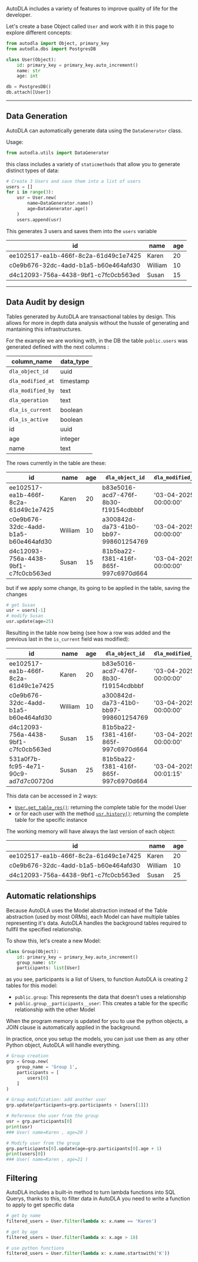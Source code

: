 AutoDLA includes a variety of features to improve quality of life for the developer.

Let's create a base Object called `User` and work with it in this page to explore different concepts:
```python
from autodla import Object, primary_key
from autodla.dbs import PostgresDB

class User(Object):
    id: primary_key = primary_key.auto_increment()
    name: str
    age: int

db = PostgresDB()
db.attach([User])

```

---
## Data Generation
AutoDLA can automatically generate data using the `DataGenerator` class.

Usage:
```python
from autodla.utils import DataGenerator
```
this class includes a variety of `staticmethods` that allow you to generate distinct types of data:
```python
# Create 3 Users and save them into a list of users
users = []
for i in range(3):
    usr = User.new(
        name=DataGenerator.name()
        age=DataGenerator.age()
    )
    users.append(usr)
```
This generates 3 users and saves them into the `users` variable

| id | name | age |
| -- | -- | -- |
| ee102517-ea1b-466f-8c2a-61d49c1e7425 | Karen | 20 |
| c0e9b676-32dc-4add-b1a5-b60e464afd30 | William | 10 |
| d4c12093-756a-4438-9bf1-c7fc0cb563ed | Susan | 15 |

---
## Data Audit by design
Tables generated by AutoDLA are transactional tables by design. This allows for more in depth data analysis without the hussle of generating and mantaining this infrastructures.

For the example we are working with, in the DB the table `public.users` was generated defined with the next columns :

| column_name | data_type |
| -- | -- |
| `dla_object_id` | uuid |
| `dla_modified_at` | timestamp |
| `dla_modified_by` | text |
| `dla_operation` | text |
| `dla_is_current` | boolean |
| `dla_is_active` | boolean |
| id | uuid |
| age | integer |
| name | text |

The rows currently in the table are these:

| id | name | age | `dla_object_id`| `dla_modified_at`| `dla_modified_by`| `dla_operation`| `dla_is_current`| `dla_is_active`|
| -- | -- | -- | -- | -- | -- | -- | -- | -- |
| ee102517-ea1b-466f-8c2a-61d49c1e7425 | Karen | 20 | b83e5016-acd7-476f-8b30-f19154cdbbbf | '03-04-2025 00:00:00' | SYSTEM | INSERT | True | True |
| c0e9b676-32dc-4add-b1a5-b60e464afd30 | William | 10 | a300842d-da73-41b0-bb97-998601254769 | '03-04-2025 00:00:00' | SYSTEM | INSERT | True | True |
| d4c12093-756a-4438-9bf1-c7fc0cb563ed | Susan | 15 | 81b5ba22-f381-416f-865f-997c6970d664 | '03-04-2025 00:00:00' | SYSTEM | INSERT | True | True |

but if we apply some change, its going to be applied in the table, saving the changes
```python
# get Susan
usr = users[-1]
# modify Susan
usr.update(age=25)
```
Resulting in the table now being (see how a row was added and the previous last in the `is_current` field was modified):

| id | name | age | `dla_object_id`| `dla_modified_at`| `dla_modified_by`| `dla_operation`| `dla_is_current`| `dla_is_active`|
| -- | -- | -- | -- | -- | -- | -- | -- | -- |
| ee102517-ea1b-466f-8c2a-61d49c1e7425 | Karen | 20 | b83e5016-acd7-476f-8b30-f19154cdbbbf | '03-04-2025 00:00:00' | SYSTEM | INSERT | True | True |
| c0e9b676-32dc-4add-b1a5-b60e464afd30 | William | 10 | a300842d-da73-41b0-bb97-998601254769 | '03-04-2025 00:00:00' | SYSTEM | INSERT | True | True |
| d4c12093-756a-4438-9bf1-c7fc0cb563ed | Susan | 15 | 81b5ba22-f381-416f-865f-997c6970d664 | '03-04-2025 00:00:00' | SYSTEM | INSERT | False | True |
| 531a0f7b-fc95-4e71-90c9-ad7d7c00720d | Susan | 25 | 81b5ba22-f381-416f-865f-997c6970d664 | '03-04-2025 00:01:15' | SYSTEM | UPDATE | True | True |

This data can be accessed in 2 ways:

- [`User.get_table_res()`](/reference/object/#get_table_reslimit-int-10-only_current-bool-true-only_active-bool-true-listdict): returning the complete table for the model User
- or for each user with the method [`usr.history()`](/reference/object/#historykwargs-dict-dictstr-listdict): returning the complete table for the specific instance

The working memory will have always the last version of each object:

| id | name | age |
| -- | -- | -- |
| ee102517-ea1b-466f-8c2a-61d49c1e7425 | Karen | 20 |
| c0e9b676-32dc-4add-b1a5-b60e464afd30 | William | 10 |
| d4c12093-756a-4438-9bf1-c7fc0cb563ed | Susan | 25 |

## Automatic relationships
Because AutoDLA uses the Model abstraction instead of the Table abstraction (used by most ORMs), each Model can have multiple tables representing it's data. AutoDLA handles the background tables required to fullfil the specified relationship.

To show this, let's create a new Model:
```python
class Group(Object):
    id: primary_key = primary_key.auto_increment()
    group_name: str
    participants: list[User]
```
as you see, participants is a list of Users, to function AutoDLA is creating 2 tables for this model:

- `public.group`: This represents the data that doesn't uses a relationship
- `public.group__participants__user`: This creates a table for the specific relationship with the other Model

When the program memory is updated for you to use the python objects, a JOIN clause is automatically applied in the background.

In practice, once you setup the models, you can just use them as any other Python object, AutoDLA will handle everything.
```python
# Group creation
grp = Group.new(
    group_name = 'Group 1',
    participants = [
        users[0]
    ]
)

# Group modification: add another user
grp.update(participants=grp.participants + [users[1]])

# Reference the user from the group
usr = grp.participants[0]
print(usr)
### User( name=Karen , age=20 )

# Modify user from the group
grp.participants[0].update(age=grp.participants[0].age + 1)
print(users[0])
### User( name=Karen , age=21 )
```

## Filtering
AutoDLA includes a built-in method to turn lambda functions into SQL Querys, thanks to this, to filter data in AutoDLA you need to write a function to apply to get specific data

```python
# get by name
filtered_users = User.filter(lambda x: x.name == 'Karen')

# get by age
filtered_users = User.filter(lambda x: x.age > 18)

# use python functions
filtered_users = User.filter(lambda x: x.name.startswith('K'))
```